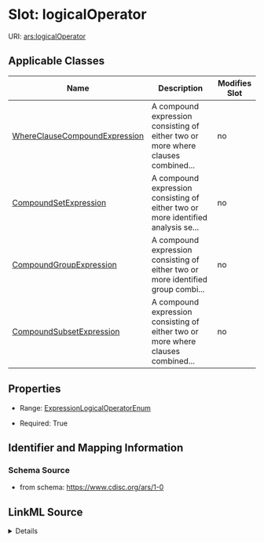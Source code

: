 # Slot: logicalOperator

URI: [ars:logicalOperator](https://www.cdisc.org/ars/1-0/logicalOperator)



<!-- no inheritance hierarchy -->




## Applicable Classes

| Name | Description | Modifies Slot |
| --- | --- | --- |
[WhereClauseCompoundExpression](WhereClauseCompoundExpression.md) | A compound expression consisting of either two or more where clauses combined... |  no  |
[CompoundSetExpression](CompoundSetExpression.md) | A compound expression consisting of either two or more identified analysis se... |  no  |
[CompoundGroupExpression](CompoundGroupExpression.md) | A compound expression consisting of either two or more identified group combi... |  no  |
[CompoundSubsetExpression](CompoundSubsetExpression.md) | A compound expression consisting of either two or more where clauses combined... |  no  |







## Properties

* Range: [ExpressionLogicalOperatorEnum](ExpressionLogicalOperatorEnum.md)

* Required: True





## Identifier and Mapping Information







### Schema Source


* from schema: https://www.cdisc.org/ars/1-0




## LinkML Source

<details>
```yaml
name: logicalOperator
from_schema: https://www.cdisc.org/ars/1-0
rank: 1000
alias: logicalOperator
domain_of:
- WhereClauseCompoundExpression
range: ExpressionLogicalOperatorEnum
required: true

```
</details>